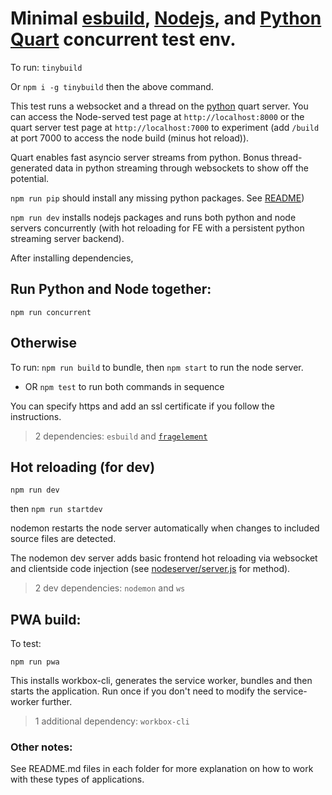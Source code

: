 # Minimal [esbuild](https://esbuild.github.io/getting-started/#your-first-bundle), [Nodejs](https://developer.mozilla.org/en-US/docs/Learn/Server-side/Node_server_without_framework), and [Python Quart](https://pgjones.gitlab.io/quart/) concurrent test env.  

To run:
`tinybuild`

Or `npm i -g tinybuild` then the above command.

This test runs a websocket and a thread on the [python](https://www.python.org/downloads/) quart server. You can access the Node-served test page at `http://localhost:8000` or the quart server test page at `http://localhost:7000` to experiment (add `/build` at port 7000 to access the node build (minus hot reload)). 

Quart enables fast asyncio server streams from python. Bonus thread-generated data in python streaming through websockets to show off the potential.

`npm run pip` should install any missing python packages. See [README](https://github.com/moothyknight/esbuild_base_python/blob/master/python/README.md))

`npm run dev` installs nodejs packages and runs both python and node servers concurrently (with hot reloading for FE with a persistent python streaming server backend).

After installing dependencies, 

## Run Python and Node together: 

`npm run concurrent`

## Otherwise

To run: `npm run build` to bundle, then `npm start` to run the node server.

* OR `npm test` to run both commands in sequence

You can specify https and add an ssl certificate if you follow the instructions.

>2 dependencies: `esbuild` and [`fragelement`](https://github.com/brainsatplay/domelement)

## Hot reloading (for dev)

`npm run dev`

then `npm run startdev` 

nodemon restarts the node server automatically when changes to included source files are detected.

The nodemon dev server adds basic frontend hot reloading via websocket and clientside code injection (see [nodeserver/server.js](https://github.com/moothyknight/esbuild_base/blob/master/node_server/server.js) for method).

> 2 dev dependencies: `nodemon` and `ws`

## PWA build:

To test:

`npm run pwa` 

This installs workbox-cli, generates the service worker, bundles and then starts the application. Run once if you don't need to modify the service-worker further.

> 1 additional dependency: `workbox-cli`

### Other notes:

See README.md files in each folder for more explanation on how to work with these types of applications.

